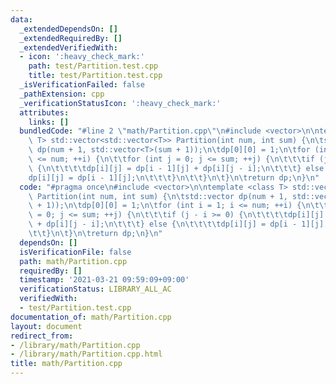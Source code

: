 ```yaml
---
data:
  _extendedDependsOn: []
  _extendedRequiredBy: []
  _extendedVerifiedWith:
  - icon: ':heavy_check_mark:'
    path: test/Partition.test.cpp
    title: test/Partition.test.cpp
  _isVerificationFailed: false
  _pathExtension: cpp
  _verificationStatusIcon: ':heavy_check_mark:'
  attributes:
    links: []
  bundledCode: "#line 2 \"math/Partition.cpp\"\n#include <vector>\n\ntemplate <class\
    \ T> std::vector<std::vector<T>> Partition(int num, int sum) {\n\tstd::vector\
    \ dp(num + 1, std::vector<T>(sum + 1));\n\tdp[0][0] = 1;\n\tfor (int i = 1; i\
    \ <= num; ++i) {\n\t\tfor (int j = 0; j <= sum; ++j) {\n\t\t\tif (j - i >= 0)\
    \ {\n\t\t\t\tdp[i][j] = dp[i - 1][j] + dp[i][j - i];\n\t\t\t} else {\n\t\t\t\t\
    dp[i][j] = dp[i - 1][j];\n\t\t\t}\n\t\t}\n\t}\n\treturn dp;\n}\n"
  code: "#pragma once\n#include <vector>\n\ntemplate <class T> std::vector<std::vector<T>>\
    \ Partition(int num, int sum) {\n\tstd::vector dp(num + 1, std::vector<T>(sum\
    \ + 1));\n\tdp[0][0] = 1;\n\tfor (int i = 1; i <= num; ++i) {\n\t\tfor (int j\
    \ = 0; j <= sum; ++j) {\n\t\t\tif (j - i >= 0) {\n\t\t\t\tdp[i][j] = dp[i - 1][j]\
    \ + dp[i][j - i];\n\t\t\t} else {\n\t\t\t\tdp[i][j] = dp[i - 1][j];\n\t\t\t}\n\
    \t\t}\n\t}\n\treturn dp;\n}\n"
  dependsOn: []
  isVerificationFile: false
  path: math/Partition.cpp
  requiredBy: []
  timestamp: '2021-03-21 09:59:09+09:00'
  verificationStatus: LIBRARY_ALL_AC
  verifiedWith:
  - test/Partition.test.cpp
documentation_of: math/Partition.cpp
layout: document
redirect_from:
- /library/math/Partition.cpp
- /library/math/Partition.cpp.html
title: math/Partition.cpp
---
```

